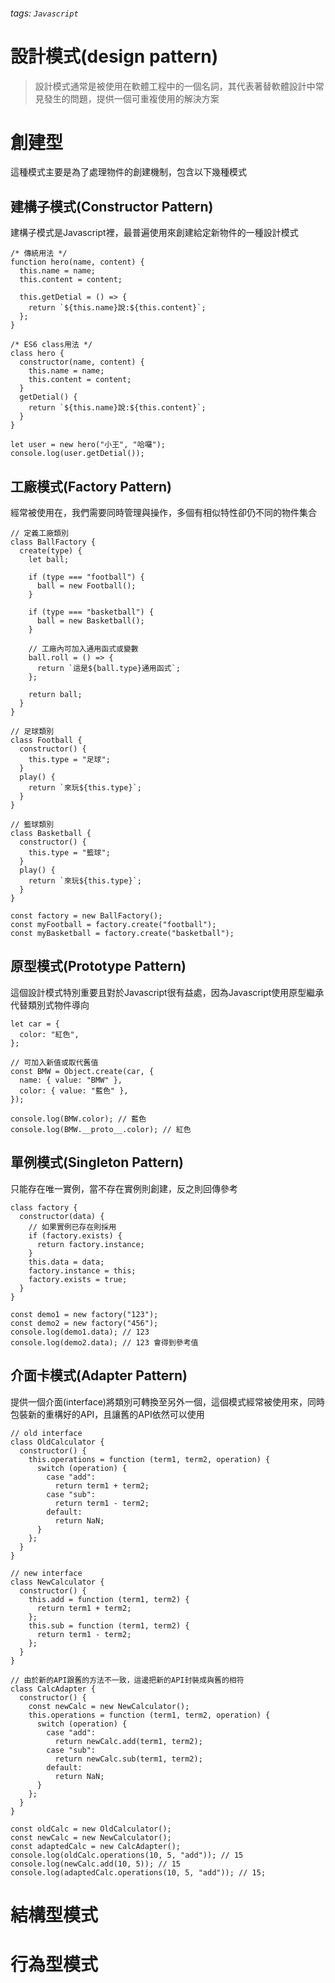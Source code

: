 ###### tags: `Javascript`

# 設計模式(design pattern)

> 設計模式通常是被使用在軟體工程中的一個名詞，其代表著替軟體設計中常見發生的問題，提供一個可重複使用的解決方案

創建型
===

這種模式主要是為了處理物件的創建機制，包含以下幾種模式

## 建構子模式(Constructor Pattern)

建構子模式是Javascript裡，最普遍使用來創建給定新物件的一種設計模式

```javascript=
/* 傳統用法 */
function hero(name, content) {
  this.name = name;
  this.content = content;

  this.getDetial = () => {
    return `${this.name}說:${this.content}`;
  };
}

/* ES6 class用法 */
class hero {
  constructor(name, content) {
    this.name = name;
    this.content = content;
  }
  getDetial() {
    return `${this.name}說:${this.content}`;
  }
}

let user = new hero("小王", "哈囉");
console.log(user.getDetial());
```

## 工廠模式(Factory Pattern)

經常被使用在，我們需要同時管理與操作，多個有相似特性卻仍不同的物件集合

```javascript=
// 定義工廠類別
class BallFactory {
  create(type) {
    let ball;

    if (type === "football") {
      ball = new Football();
    }

    if (type === "basketball") {
      ball = new Basketball();
    }

    // 工廠內可加入通用函式或變數
    ball.roll = () => {
      return `這是${ball.type}通用函式`;
    };

    return ball;
  }
}

// 足球類別
class Football {
  constructor() {
    this.type = "足球";
  }
  play() {
    return `來玩${this.type}`;
  }
}

// 籃球類別
class Basketball {
  constructor() {
    this.type = "籃球";
  }
  play() {
    return `來玩${this.type}`;
  }
}

const factory = new BallFactory();
const myFootball = factory.create("football");
const myBasketball = factory.create("basketball");
```

## 原型模式(Prototype Pattern)

這個設計模式特別重要且對於Javascript很有益處，因為Javascript使用原型繼承代替類別式物件導向

```javascript=
let car = {
  color: "紅色",
};

// 可加入新值或取代舊值
const BMW = Object.create(car, {
  name: { value: "BMW" },
  color: { value: "藍色" },
});

console.log(BMW.color); // 藍色
console.log(BMW.__proto__.color); // 紅色
```

## 單例模式(Singleton Pattern)

只能存在唯一實例，當不存在實例則創建，反之則回傳參考

```javascript=
class factory {
  constructor(data) {
    // 如果實例已存在則採用
    if (factory.exists) {
      return factory.instance;
    }
    this.data = data;
    factory.instance = this;
    factory.exists = true;
  }
}

const demo1 = new factory("123");
const demo2 = new factory("456");
console.log(demo1.data); // 123
console.log(demo2.data); // 123 會得到參考值
```

## 介面卡模式(Adapter Pattern)

提供一個介面(interface)將類別可轉換至另外一個，這個模式經常被使用來，同時包裝新的重構好的API，且讓舊的API依然可以使用

```javascript=
// old interface
class OldCalculator {
  constructor() {
    this.operations = function (term1, term2, operation) {
      switch (operation) {
        case "add":
          return term1 + term2;
        case "sub":
          return term1 - term2;
        default:
          return NaN;
      }
    };
  }
}

// new interface
class NewCalculator {
  constructor() {
    this.add = function (term1, term2) {
      return term1 + term2;
    };
    this.sub = function (term1, term2) {
      return term1 - term2;
    };
  }
}

// 由於新的API跟舊的方法不一致，這邊把新的API封裝成與舊的相符
class CalcAdapter {
  constructor() {
    const newCalc = new NewCalculator();
    this.operations = function (term1, term2, operation) {
      switch (operation) {
        case "add":
          return newCalc.add(term1, term2);
        case "sub":
          return newCalc.sub(term1, term2);
        default:
          return NaN;
      }
    };
  }
}

const oldCalc = new OldCalculator();
const newCalc = new NewCalculator();
const adaptedCalc = new CalcAdapter();
console.log(oldCalc.operations(10, 5, "add")); // 15
console.log(newCalc.add(10, 5)); // 15
console.log(adaptedCalc.operations(10, 5, "add")); // 15;
```

結構型模式
===

行為型模式
===


